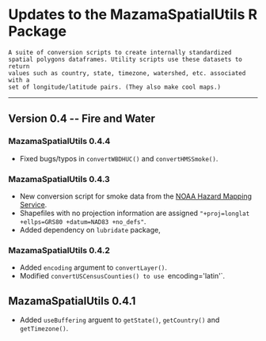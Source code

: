 # Updates to the MazamaSpatialUtils R Package

```
A suite of conversion scripts to create internally standardized
spatial polygons dataframes. Utility scripts use these datasets to return
values such as country, state, timezone, watershed, etc. associated with a
set of longitude/latitude pairs. (They also make cool maps.)
```

----

## Version 0.4 -- Fire and Water

### MazamaSpatialUtils 0.4.4

 * Fixed bugs/typos in `convertWBDHUC()` and `convertHMSSmoke()`.

### MazamaSpatialUtils 0.4.3

 * New conversion script for smoke data from the [NOAA Hazard Mapping Service](http://www.ospo.noaa.gov/Products/land/hms.html).
 * Shapefiles with no projection information are assigned `"+proj=longlat +ellps=GRS80 +datum=NAD83 +no_defs"`.
 * Added dependency on `lubridate` package,

### MazamaSpatialUtils 0.4.2

 * Added `encoding` argument to `convertLayer()`.
 * Modified `convertUSCensusCounties() to use `encoding='latin'`.

## MazamaSpatialUtils 0.4.1

 * Added `useBuffering` arguent to `getState()`, `getCountry()` and `getTimezone()`.

